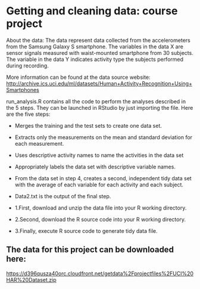 # Getting and cleaning data: course project

About the data:
The data represent data collected from the accelerometers from the Samsung Galaxy S smartphone. The variables in the data X are sensor signals measured with waist-mounted smartphone from 30 subjects. The variable in the data Y indicates activity type the subjects performed during recording.

More information can be found at the data source website: http://archive.ics.uci.edu/ml/datasets/Human+Activity+Recognition+Using+Smartphones


run_analysis.R contains all the code to perform the analyses described in the 5 steps. They can be launched in RStudio by just importing the file. Here are the five steps:

- Merges the training and the test sets to create one data set.
- Extracts only the measurements on the mean and standard deviation for each measurement.
- Uses descriptive activity names to name the activities in the data set
- Appropriately labels the data set with descriptive variable names.
- From the data set in step 4, creates a second, independent tidy data set with the average of each variable for each activity and each subject.
- Data2.txt is the output of the final step.


 - 1.First, download and unzip the data file into your R working directory.
 - 2.Second, download the R source code into your R working directory.
 - 3.Finally, execute R source code to generate tidy data file.

 ## The data for this project can be downloaded here:
https://d396qusza40orc.cloudfront.net/getdata%2Fprojectfiles%2FUCI%20HAR%20Dataset.zip
